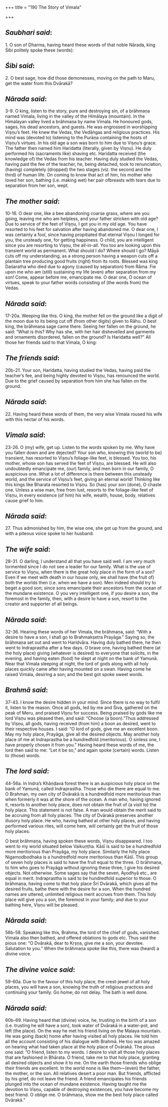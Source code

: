 +++
title = "190 The Story of Vimala"

+++
 

## *Saubhari said*:

1\. O son of Dharma, having heard these words of that noble Nārada, king Śibi politely spoke these (words):

## *Śibi said*:

2\. O best sage, how did those demonesses, moving on the path to Maru, get the water from this Dvārakā?

## *Nārada said*:

3-9. O king, listen to the story, pure and destroying sin, of a brāhmaṇa named Vimala, living in the valley of the Himālaya (mountain). In the Himalayan valley lived a brāhmaṇa by name Vimala. He honoured gods, sages, his dead ancestors, and guests. He was engrossed in worshipping Viṣṇu’s feet. He knew the Vedas, the Vedāṅgas and religious practices. His mind was (devoted to) listening to the Purāṇa containing the hosts of Viṣṇu’s virtues. In his old age a son was born to him due to Viṣṇu’s grace. The father then named him Haridatta (literally, given by Viṣṇu). He duly performed his (sacraments like) shaving etc. Haridatta received (the knowledge of) the Vedas from his teacher. Having duly studied the Vedas, having paid the fee of the teacher, he, being detached, took to renunciation, (having) completely (dropped) the two stages (viz. the second and the third) of human life. On coming to know that act of him, his mother who loved her son, bathing (i.e. making wet) her pair ofbreasts with tears due to separation from her son, wept.

## *The mother said*:

10-16. O dear one, like a bee abandoning coarse grass, where are you going, leaving me who am helpless, and your father stricken with old age? Due to service of the feet of Viṣṇu, I got you in my old age. You have resorted to his feet for salvation after having abandoned me. O dear one, I was certainly a fool, since having propitiated that eternal Viṣṇu I longed for you, the unsteady one, for getting happiness. O child, you are intelligent since you are resorting to Viṣṇu, the all-in-all. You too are looking upon this transient world as permanent. What should I do? Where should I go? Māyā cuts off my understanding, as a strong person having a weapon cuts off a plantain tree producing good fruits (right) from its roots. Blessed was king Daśaratha who died due to agony (caused by separation) from Rāma. Fie upon me who am (still) sustaining my life (even) after separation from my son! Come, appear before me, emancipate me. O dear one, O ocean of virtues, speak to your father words consisting of (the words from) the Vedas.

## *Nārada said*:

17-20a. Weeping like this. O king, the mother fell on the ground like a digit of the moon due to its being cut off (from other digits) given to Rāhu. O best king, the brāhmaṇa sage came there. Seeing her fallen on the ground, he said: “What is this? Why has she, with her hair dishevelled and garments and ornaments disordered, fallen on the ground? Is Haridatta well?” All those her friends said to that Vimala, O king:

## *The friends said*:

20b-21. Your son, Haridatta, having studied the Vedas, having paid the teacher’s fee, and being highly devoted to Viṣṇu, has renounced the world. Due to the grief caused by separation from him she has fallen on the ground.

## *Nārada said*:

22\. Having heard these words of them, the very wise Vimala roused his wife with this nectar of his words.

## *Vimala said*:

23-26. O (my) wife, get up. Listen to the words spoken by me. Why have you fallen down and are dejected? Your son who, knowing this (world to be) transient, has resorted to Viṣṇu’s foliage-like feet, is blessed. You too, his mother, whose son has served the feet of Viṣṇu, are blessed. He will also undoubtedly emancipate me, (our) family, and men born in our family, O auspicious one. What a lot of difference is there between this unsteady world, and the service of Viṣṇu’s feet, giving an eternal world! Thinking like this kings like Bharata resorted to Viṣṇu. So (has) your son (done), O chaste one. Unless a wise man, free from lust, resorts to the foliage-like feet of Viṣṇu, in every existence (of him) his wife, wealth, house, body, relatives cause grief to him.

## *Nārada said*:

27\. Thus admonished by him, the wise one, she got up from the ground, and with a piteous voice spoke to her husband:

## *The wife said*:

28-31. O darling, I understand all that you have said well. I am very much tormented since I do not see a leader for our family. What is the use of service to Viṣṇu, when there is the great holy place in the form of a son? Even if we meet with death in our house only, we shall have (the fruit of) both the worlds then (i.e. when we have a son). Men indeed should try to beget a good son; since sons emancipate their ancestors from the ocean of the mundane existence. O you very intelligent one, if you desire a son, the foremost in the family, then, with a desire to have a son, resort to the creator and supporter of all beings.

## *Nārada said*:

32-36. Hearing these words of her Vimala, the brāhmaṇa, said: “With a desire to have a son, I shall go to Brahmakṣetra Prayāga.” Saying so, the brāhmaṇa set out and went to Haridvāra. Having duly bathed there, he then went to Indraprastha after a few days. O brave one, having bathed there (at the holy place) giving (whatever is desired) to everyone that solicits, in the evening, and having eaten (food) he slept at night on the bank of Yamunā. Near that Vimala sleeping at night, the lord of gods along with all holy places quickly came after having mounted on a swan. Having come he raised Vimala, desiring a son; and the best got spoke sweet words.

## *Brahmā said*:

37-43. I know the desire hidden in your mind. Since there is no way to fulfil it, listen to the reason. Once all gods, led by me and Śiva, gathered on the peak of Meru, and praised Viṣṇu for success. Being praised by gods like me lord Viṣṇu was pleased then, and said: “Choose (a boon).”Thus addressed by Viṣṇu, all gods, having received (from him) a boon as desired, went to their respective houses. I said: “O lord of gods, give me an excellent boon. May my holy place, Prayāga, give all the desired objects. May another holy place of me at Indraprastha be a hundredfold (meritorious). O sinless one, I have properly chosen it from you.” Having heard these words of me, the lord then said to me: “Let it be so,” and again spoke (certain) words. Listen to (those) words.

## *The lord said*:

44-56a. In Indra’s Khāṇḍava forest there is an auspicious holy place on the bank of Yamunā, called Indraprastha. Those who die there are equal to me. O Brahman, my own city of Dvārakā is a hundredfold more meritorious than when formerly it was at the shore of the ocean. A man who, having ignored it, resorts to another holy place, does not obtain the fruit of (a visit to) the holy place. This statement is not false. A man would obtain the merit said to be accruing from all holy places. The city of Dvārakā preserves another illusory holy place. He who, having bathed at other holy places, and having performed various rites, will come here, will certainly get the fruit of those holy places.

O best brāhmaṇa, having spoken these words, Viṣṇu disappeared. I too went to my world situated below Vaikuṇṭha. Kāśī is said to be a hundredfold more meritorious than Prayāga, my holy place. Similarly the hilly place Nigamodbodhaka is a hundredfold more meritorious than Kāśī. This group of seven holy places is said to have the fruit equal to the three. O brāhmaṇa, to him who goes to Prayāga without ignoring these three, I give his desired objects. Not otherwise. Some sages say that the seven, Ayodhyā etc., are equal in merit. Indraprastha is said to be hundredfold superior to those. O brāhmaṇa, having come to that holy place Śrī Dvārakā, which gives all the desired fruits, bathe there with the desire for a son. When the hundred names are uttered, unlimited religious merit accrues from them. This holy place will give you a son, the foremost in your family; and due to your bathing here, Viṣṇu will be pleased.

## *Nārada said*:

56b-58. Speaking like this, Brahma, the lord of the chief of gods, vanished. Vimala also then bathed, and offered oblations to gods etc. Thus said the pious one: “O Dvārakā, dear to Kṛṣṇa, give me a son, your devotee. Salutation to you.” When the brāhmaṇa spoke like this, there was (heard) a divine voice.

## *The divine voice said*:

59-60a. Due to the favour of this holy place, the crest-jewel of all holy places, you will have a son, knowing the truth of religious practices and continuing your family. Go home; do not delay. The bath is well done.

## *Nārada said*:

60b-69. Having heard that (divine) voice, he, trusting in the birth of a son (i.e. trusting he will have a son), took water of Dvārakā in a water-pot, and left (the place). On the way he met his friend living on the Malaya mountain. He was going (back) home after having visited all holy places. He told him all the account consisting of his dialogue with Brahmā. He too was amazed on hearing what had taken place at the holy place of Dvārakā. The pious one said: “O friend, listen to my words. I desire to visit all those holy places that are fashioned in Bhārata. O friend, take me to that holy place, granting all desired objects and show it to me. On the earth those friends who oblige their friends are excellent. In the world none is like them—(even) the father, the mother, or the son. All relatives desert a poor man. But friends, afflicted by his grief, do not leave the friend. A friend emancipates his friends plunged into the ocean of mundane existence. Having taught me the devotion to Viṣṇu, capable of destroying existences, you have become my best friend. O oblige me. O brāhmaṇa, show me the best holy place called Dvārakā.”


